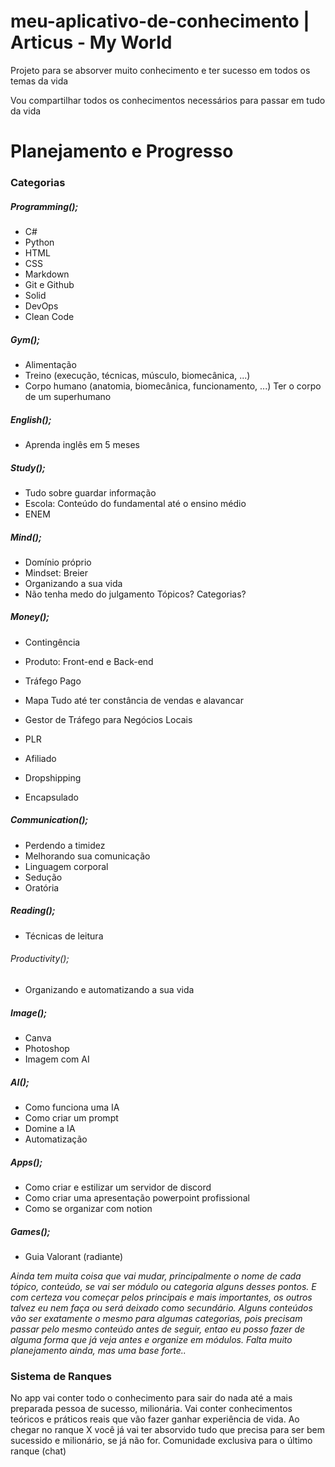 # meu-aplicativo-de-conhecimento | Articus - My World
Projeto para se absorver muito conhecimento e ter sucesso em todos os temas da vida

Vou compartilhar todos os conhecimentos necessários para passar em tudo da vida


# Planejamento e Progresso

### Categorias

##### Programming();
- C#
- Python
- HTML
- CSS
- Markdown
- Git e Github
- Solid
- DevOps
- Clean Code

##### Gym();
- Alimentação
- Treino (execução, técnicas, músculo, biomecânica, ...)
- Corpo humano (anatomia, biomecânica, funcionamento, ...)
Ter o corpo de um superhumano

##### English();
- Aprenda inglês em 5 meses

##### Study();
- Tudo sobre guardar informação
- Escola: Conteúdo do fundamental até o ensino médio
- ENEM

##### Mind();
- Domínio próprio
- Mindset: Breier
- Organizando a sua vida
- Não tenha medo do julgamento
Tópicos? Categorias?

##### Money();
- Contingência
- Produto: Front-end e Back-end
- Tráfego Pago
- Mapa
Tudo até ter constância de vendas e alavancar

- Gestor de Tráfego para Negócios Locais
- PLR
- Afiliado
- Dropshipping
- Encapsulado

##### Communication();
- Perdendo a timidez
- Melhorando sua comunicação
- Linguagem corporal
- Sedução
- Oratória

##### Reading();
- Técnicas de leitura

###### Productivity();
- Organizando e automatizando a sua vida

##### Image();
- Canva
- Photoshop
- Imagem com AI

##### AI();
- Como funciona uma IA
- Como criar um prompt
- Domine a IA
- Automatização

##### Apps();
- Como criar e estilizar um servidor de discord
- Como criar uma apresentação powerpoint profissional
- Como se organizar com notion

##### Games();
- Guia Valorant (radiante)

*Ainda tem muita coisa que vai mudar, principalmente o nome de cada tópico, conteúdo, se vai ser módulo ou categoria alguns desses pontos. E com certeza vou começar pelos principais e mais importantes, os outros talvez eu nem faça ou será deixado como secundário. Alguns conteúdos vão ser exatamente o mesmo para algumas categorias, pois precisam passar pelo mesmo conteúdo antes de seguir, entao eu posso fazer de alguma forma que já veja antes e organize em módulos. Falta muito planejamento ainda, mas uma base forte..*

### Sistema de Ranques

No app vai conter todo o conhecimento para sair do nada até a mais preparada pessoa de sucesso, milionária. Vai conter conhecimentos teóricos e práticos reais que vão fazer ganhar experiência de vida. Ao chegar no ranque X você já vai ter absorvido tudo que precisa para ser bem sucessido e milionário, se já não for. Comunidade exclusiva para o último ranque (chat)
